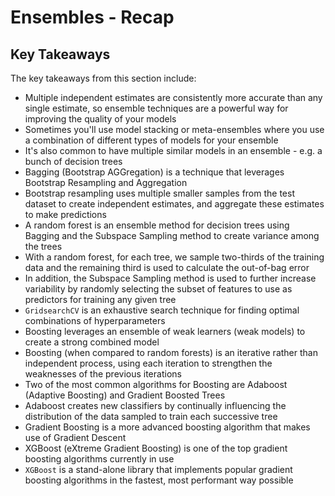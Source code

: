 
# Ensembles - Recap

## Key Takeaways

The key takeaways from this section include:
* Multiple independent estimates are consistently more accurate than any single estimate, so ensemble techniques are a powerful way for improving the quality of your models
* Sometimes you'll use model stacking or meta-ensembles where you use a combination of different types of models for your ensemble
* It's also common to have multiple similar models in an ensemble - e.g. a bunch of decision trees
* Bagging (Bootstrap AGGregation) is a technique that leverages Bootstrap Resampling and Aggregation
* Bootstrap resampling uses multiple smaller samples from the test dataset to create independent estimates, and aggregate these estimates to make predictions
* A random forest is an ensemble method for decision trees using Bagging and the Subspace Sampling method to create variance among the trees
* With a random forest, for each tree, we sample two-thirds of the training data and the remaining third is used to calculate the out-of-bag error
* In addition, the Subspace Sampling method is used to further increase variability by randomly selecting the subset of features to use as predictors for training any given tree
* `GridsearchCV` is an exhaustive search technique for finding optimal combinations of hyperparameters 
* Boosting leverages an ensemble of weak learners (weak models) to create a strong combined model
* Boosting (when compared to random forests) is an iterative rather than independent process, using each iteration to strengthen the weaknesses of the previous iterations
* Two of the most common algorithms for Boosting are Adaboost (Adaptive Boosting) and Gradient Boosted Trees
* Adaboost creates new classifiers by continually influencing the distribution of the data sampled to train each successive tree
* Gradient Boosting is a more advanced boosting algorithm that makes use of Gradient Descent
* XGBoost (eXtreme Gradient Boosting) is one of the top gradient boosting algorithms currently in use
* `XGBoost` is a stand-alone library that implements popular gradient boosting algorithms in the fastest, most performant way possible
